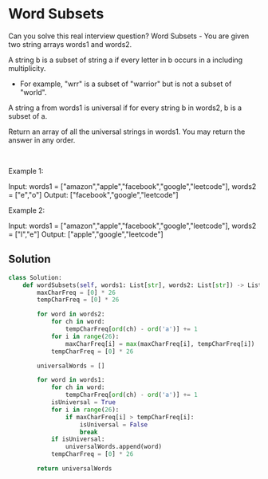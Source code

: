 # Word Subsets

Can you solve this real interview question? Word Subsets - You are given two string arrays words1 and words2.

A string b is a subset of string a if every letter in b occurs in a including multiplicity.

 * For example, "wrr" is a subset of "warrior" but is not a subset of "world".

A string a from words1 is universal if for every string b in words2, b is a subset of a.

Return an array of all the universal strings in words1. You may return the answer in any order.

 

Example 1:


Input: words1 = ["amazon","apple","facebook","google","leetcode"], words2 = ["e","o"]
Output: ["facebook","google","leetcode"]


Example 2:


Input: words1 = ["amazon","apple","facebook","google","leetcode"], words2 = ["l","e"]
Output: ["apple","google","leetcode"]

## Solution
```py
class Solution:
    def wordSubsets(self, words1: List[str], words2: List[str]) -> List[str]:
        maxCharFreq = [0] * 26
        tempCharFreq = [0] * 26

        for word in words2:
            for ch in word:
                tempCharFreq[ord(ch) - ord('a')] += 1
            for i in range(26):
                maxCharFreq[i] = max(maxCharFreq[i], tempCharFreq[i])
            tempCharFreq = [0] * 26

        universalWords = []

        for word in words1:
            for ch in word:
                tempCharFreq[ord(ch) - ord('a')] += 1
            isUniversal = True
            for i in range(26):
                if maxCharFreq[i] > tempCharFreq[i]:
                    isUniversal = False
                    break
            if isUniversal:
                universalWords.append(word)
            tempCharFreq = [0] * 26

        return universalWords
```
